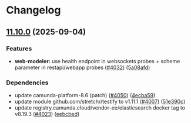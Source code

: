 # Changelog

## [11.10.0](https://github.com/camunda/camunda-platform-helm/compare/camunda-platform-8.6-11.9.0...camunda-platform-8.6-11.10.0) (2025-09-04)


### Features

* **web-modeler:** use health endpoint in websockets probes + scheme parameter in restapi/webapp probes ([#4032](https://github.com/camunda/camunda-platform-helm/issues/4032)) ([5a08afd](https://github.com/camunda/camunda-platform-helm/commit/5a08afdeb751e747113bc0d592317cdb79281e82))


### Dependencies

* update camunda-platform-8.6 (patch) ([#4050](https://github.com/camunda/camunda-platform-helm/issues/4050)) ([4ecba59](https://github.com/camunda/camunda-platform-helm/commit/4ecba59f5eb9b20804f97e4d38f745ac0a16792a))
* update module github.com/stretchr/testify to v1.11.1 ([#4007](https://github.com/camunda/camunda-platform-helm/issues/4007)) ([51e390c](https://github.com/camunda/camunda-platform-helm/commit/51e390cb66af989437b8be4dfbad46c5b2a73a72))
* update registry.camunda.cloud/vendor-ee/elasticsearch docker tag to v8.19.3 ([#4023](https://github.com/camunda/camunda-platform-helm/issues/4023)) ([eebcbed](https://github.com/camunda/camunda-platform-helm/commit/eebcbed9e613c84947ef29d3e84f703746007b6b))
